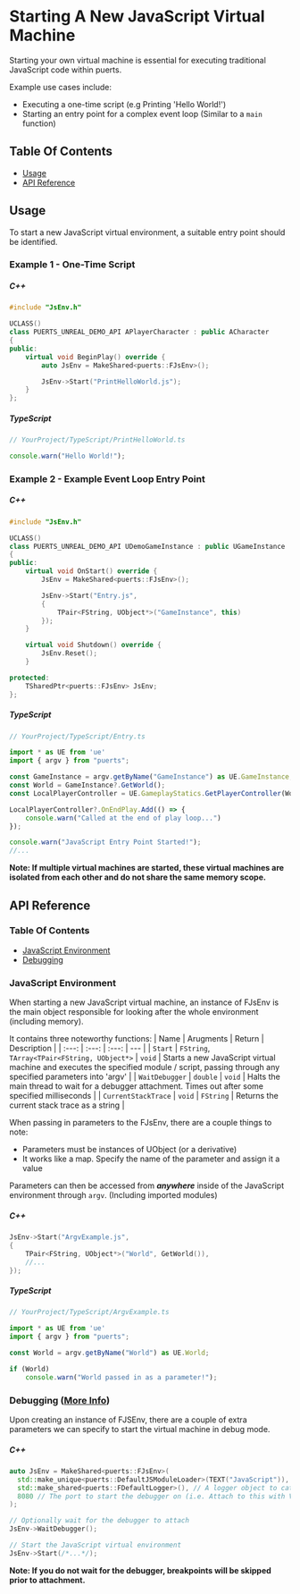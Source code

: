 # Starting A New JavaScript Virtual Machine

Starting your own virtual machine is essential for executing traditional JavaScript code within puerts.

Example use cases include:
- Executing a one-time script (e.g Printing 'Hello World!')
- Starting an entry point for a complex event loop (Similar to a `main` function)

## Table Of Contents
- [Usage](#usage)
- [API Reference](#api-reference)

## Usage
To start a new JavaScript virtual environment, a suitable entry point should be identified.

### Example 1 - One-Time Script
##### C++
``` c++
#include "JsEnv.h"

UCLASS()
class PUERTS_UNREAL_DEMO_API APlayerCharacter : public ACharacter
{
public:
    virtual void BeginPlay() override {
        auto JsEnv = MakeShared<puerts::FJsEnv>();

        JsEnv->Start("PrintHelloWorld.js");
    }
};
```
##### TypeScript
``` typescript
// YourProject/TypeScript/PrintHelloWorld.ts

console.warn("Hello World!");
```

### Example 2 - Example Event Loop Entry Point
##### C++
``` c++
#include "JsEnv.h"

UCLASS()
class PUERTS_UNREAL_DEMO_API UDemoGameInstance : public UGameInstance
{
public:
    virtual void OnStart() override {
        JsEnv = MakeShared<puerts::FJsEnv>();

        JsEnv->Start("Entry.js", 
        {
            TPair<FString, UObject*>("GameInstance", this)
        });
    }

    virtual void Shutdown() override {
        JsEnv.Reset();
    }

protected:
    TSharedPtr<puerts::FJsEnv> JsEnv;
};
```
##### TypeScript
``` typescript
// YourProject/TypeScript/Entry.ts

import * as UE from 'ue'
import { argv } from "puerts";

const GameInstance = argv.getByName("GameInstance") as UE.GameInstance;
const World = GameInstance?.GetWorld();
const LocalPlayerController = UE.GameplayStatics.GetPlayerController(World, 0);

LocalPlayerController?.OnEndPlay.Add(() => {
    console.warn("Called at the end of play loop...")
});

console.warn("JavaScript Entry Point Started!");
//...
```

**Note: If multiple virtual machines are started, these virtual machines are isolated from each other and do not share the same memory scope.**

## API Reference
### Table Of Contents
- [JavaScript Environment](#javascript-environment)
- [Debugging](#debugging)

### JavaScript Environment
When starting a new JavaScript virtual machine, an instance of FJsEnv is the main object responsible for looking after the whole environment (including memory).

It contains three noteworthy functions:
| Name | Arugments | Return | Description |
| :---: | :---: | :---: | --- |
| `Start` | `FString`, `TArray<TPair<FString, UObject*>` | `void` | Starts a new JavaScript virtual machine and executes the specified module / script, passing through any specified parameters into 'argv' |
| `WaitDebugger` | `double` | `void` | Halts the main thread to wait for a debugger attachment. Times out after some specified milliseconds |
| `CurrentStackTrace` | `void` | `FString` | Returns the current stack trace as a string |

When passing in parameters to the FJsEnv, there are a couple things to note:
* Parameters must be instances of UObject (or a derivative)
* It works like a map. Specify the name of the parameter and assign it a value

Parameters can then be accessed from ***anywhere*** inside of the JavaScript environment through `argv`. (Including imported modules)
##### C++
``` c++
JsEnv->Start("ArgvExample.js", 
{
    TPair<FString, UObject*>("World", GetWorld()),
    //...
});
```
##### TypeScript
``` typescript
// YourProject/TypeScript/ArgvExample.ts

import * as UE from 'ue'
import { argv } from "puerts";

const World = argv.getByName("World") as UE.World;

if (World)
    console.warn("World passed in as a parameter!");
```

### Debugging ([More Info](./vscode_debug.md))
Upon creating an instance of FJSEnv, there are a couple of extra parameters we can specify to start the virtual machine in debug mode.

##### C++
``` c++
auto JsEnv = MakeShared<puerts::FJsEnv>(
  std::make_unique<puerts::DefaultJSModuleLoader>(TEXT("JavaScript")), // Specifies the default script location (Default: "Content/JavaScript")
  std::make_shared<puerts::FDefaultLogger>(), // A logger object to catch console.log
  8080 // The port to start the debugger on (i.e. Attach to this with VSCode)
);

// Optionally wait for the debugger to attach
JsEnv->WaitDebugger();

// Start the JavaScript virtual environment
JsEnv->Start(/*...*/);
```

**Note: If you do not wait for the debugger, breakpoints will be skipped prior to attachment.**